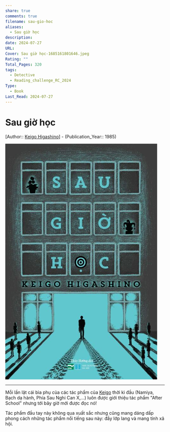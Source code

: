 ```yaml
---
share: true
comments: true
filename: sau-gio-hoc
aliases:
  - Sau giờ học
description: 
date: 2024-07-27
URL: 
Cover: Sau giờ học-1685161801646.jpeg
Rating: ""
Total_Pages: 320
tags:
  - Detective
  - Reading_challenge_RC_2024
Type:
  - Book
Last_Read: 2024-07-27
---
```

# Sau giờ học
[Author:: [Keigo Higashino](../../Keigo%20Higashino.md)] - (Publication_Year:: 1985)

![Sau giờ học-1685161801646.jpeg](../assets/img/Sau%20gi%E1%BB%9D%20h%E1%BB%8Dc-1685161801646.jpeg)

---
Mỗi lần lật cái bìa phụ của các tác phẩm của [Keigo](../../Keigo%20Higashino.md) thời kì đầu (Namiya, Bạch dạ hành, Phía Sau Nghi Can X,...) luôn được giới thiệu tác phẩm "After School" nhưng tới bây giờ mới được đọc nó!

Tác phẩm đầu tay này không qua xuất sắc nhưng cũng mang dáng dấp phong cách những tác phẩm nổi tiếng sau này: đầy lớp lang và mang tính xã hội.

